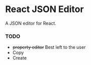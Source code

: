 # React JSON Editor

A JSON editor for React.

### TODO

- ~~property editor~~ Best left to the user
- Copy
- Create
